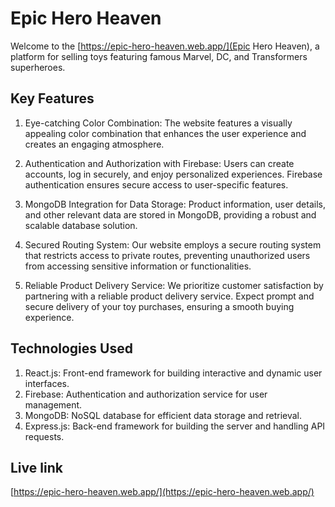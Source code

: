 # Epic Hero Heaven

Welcome to the [https://epic-hero-heaven.web.app/](Epic Hero Heaven), a platform for selling toys featuring famous Marvel, DC, and Transformers superheroes.

## Key Features

1. Eye-catching Color Combination: The website features a visually appealing color combination that enhances the user experience and creates an engaging atmosphere.

2. Authentication and Authorization with Firebase: Users can create accounts, log in securely, and enjoy personalized experiences. Firebase authentication ensures secure access to user-specific features.

3. MongoDB Integration for Data Storage: Product information, user details, and other relevant data are stored in MongoDB, providing a robust and scalable database solution.

4. Secured Routing System: Our website employs a secure routing system that restricts access to private routes, preventing unauthorized users from accessing sensitive information or functionalities.

5. Reliable Product Delivery Service: We prioritize customer satisfaction by partnering with a reliable product delivery service. Expect prompt and secure delivery of your toy purchases, ensuring a smooth buying experience.

## Technologies Used

1. React.js: Front-end framework for building interactive and dynamic user interfaces.
2. Firebase: Authentication and authorization service for user management.
3. MongoDB: NoSQL database for efficient data storage and retrieval.
4. Express.js: Back-end framework for building the server and handling API requests.

## Live link

[https://epic-hero-heaven.web.app/](https://epic-hero-heaven.web.app/)
